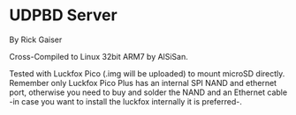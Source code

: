 # UDPBD Server

By Rick Gaiser

Cross-Compiled to Linux 32bit ARM7 by AlSiSan. 

Tested with Luckfox Pico (.img will be uploaded) to mount microSD directly.
Remember only Luckfox Pico Plus has an internal SPI NAND and ethernet port, otherwise you need to buy and solder the NAND and an Ethernet cable -in case you want to install the luckfox internally it is preferred-.
